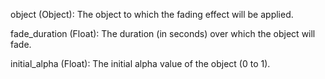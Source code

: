 object (Object): The object to which the fading effect will be applied.

fade_duration (Float): The duration (in seconds) over which the object will fade.

initial_alpha (Float): The initial alpha value of the object (0 to 1).
